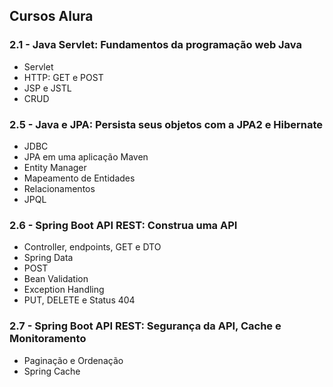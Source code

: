 ## Cursos Alura
### 2.1 - Java Servlet: Fundamentos da programação web Java
- Servlet
- HTTP: GET e POST
- JSP e JSTL
- CRUD

### 2.5 - Java e JPA: Persista seus objetos com a JPA2 e Hibernate
- JDBC
- JPA em uma aplicação Maven
- Entity Manager
- Mapeamento de Entidades
- Relacionamentos
- JPQL

### 2.6 - Spring Boot API REST: Construa uma API
- Controller, endpoints, GET e DTO
- Spring Data
- POST
- Bean Validation
- Exception Handling
- PUT, DELETE e Status 404

### 2.7 - Spring Boot API REST: Segurança da API, Cache e Monitoramento
- Paginação e Ordenação
- Spring Cache
